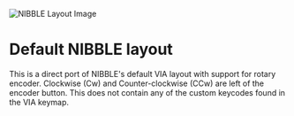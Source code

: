 ![NIBBLE Layout Image](https://i.imgur.com/IschXtN.png)

# Default NIBBLE layout

This is a direct port of NIBBLE's default VIA layout with support for rotary encoder. Clockwise (Cw) and Counter-clockwise (CCw) are left of the encoder button. This does not contain any of the custom keycodes found in the VIA keymap.
